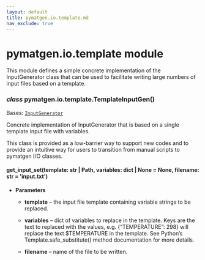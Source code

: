 ```yaml
---
layout: default
title: pymatgen.io.template.md
nav_exclude: true
---
```


# pymatgen.io.template module

This module defines a simple concrete implementation of the InputGenerator class that can be
used to facilitate writing large numbers of input files based on a template.


### _class_ pymatgen.io.template.TemplateInputGen()
Bases: [`InputGenerator`](pymatgen.io.core.md#pymatgen.io.core.InputGenerator)

Concrete implementation of InputGenerator that is based on a single template input
file with variables.

This class is provided as a low-barrier way to support new codes and to provide
an intuitive way for users to transition from manual scripts to pymatgen I/O
classes.


#### get_input_set(template: str | Path, variables: dict | None = None, filename: str = 'input.txt')

* **Parameters**


    * **template** – the input file template containing variable strings to be
    replaced.


    * **variables** – dict of variables to replace in the template. Keys are the
    text to replaced with the values, e.g. {“TEMPERATURE”: 298} will
    replace the text $TEMPERATURE in the template. See Python’s
    Template.safe_substitute() method documentation for more details.


    * **filename** – name of the file to be written.